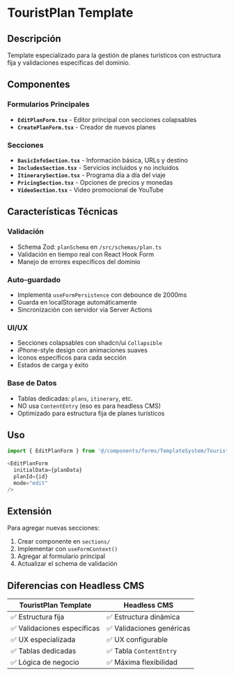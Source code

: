 # TouristPlan Template

## Descripción
Template especializado para la gestión de planes turísticos con estructura fija y validaciones específicas del dominio.

## Componentes

### Formularios Principales
- **`EditPlanForm.tsx`** - Editor principal con secciones colapsables
- **`CreatePlanForm.tsx`** - Creador de nuevos planes

### Secciones
- **`BasicInfoSection.tsx`** - Información básica, URLs y destino
- **`IncludesSection.tsx`** - Servicios incluidos y no incluidos  
- **`ItinerarySection.tsx`** - Programa día a día del viaje
- **`PricingSection.tsx`** - Opciones de precios y monedas
- **`VideoSection.tsx`** - Video promocional de YouTube

## Características Técnicas

### Validación
- Schema Zod: `planSchema` en `/src/schemas/plan.ts`
- Validación en tiempo real con React Hook Form
- Manejo de errores específicos del dominio

### Auto-guardado
- Implementa `useFormPersistence` con debounce de 2000ms
- Guarda en localStorage automáticamente
- Sincronización con servidor via Server Actions

### UI/UX
- Secciones colapsables con shadcn/ui `Collapsible`
- iPhone-style design con animaciones suaves
- Iconos específicos para cada sección
- Estados de carga y éxito

### Base de Datos
- Tablas dedicadas: `plans`, `itinerary`, etc.
- NO usa `ContentEntry` (eso es para headless CMS)
- Optimizado para estructura fija de planes turísticos

## Uso

```typescript
import { EditPlanForm } from '@/components/forms/TemplateSystem/TouristPlan/EditPlanForm';

<EditPlanForm 
  initialData={planData} 
  planId={id}
  mode="edit" 
/>
```

## Extensión

Para agregar nuevas secciones:
1. Crear componente en `sections/`
2. Implementar con `useFormContext()`
3. Agregar al formulario principal
4. Actualizar el schema de validación

## Diferencias con Headless CMS

| TouristPlan Template | Headless CMS |
|---------------------|--------------|
| ✅ Estructura fija | ✅ Estructura dinámica |
| ✅ Validaciones específicas | ✅ Validaciones genéricas |
| ✅ UX especializada | ✅ UX configurable |
| ✅ Tablas dedicadas | ✅ Tabla `ContentEntry` |
| ✅ Lógica de negocio | ✅ Máxima flexibilidad |
